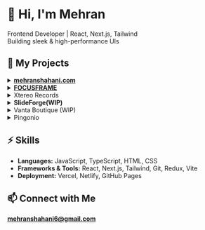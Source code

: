 # 👋 Hi, I'm Mehran  
 Frontend Developer | React, Next.js, Tailwind  
 Building sleek & high-performance UIs  

## 📌 My Projects  
 
<details>
  <summary><strong><a href="https://mehranshahani.com">mehranshahani.com</a></strong></summary>
  <ul>
    <li>💻 Personal cyberpunk-themed portfolio</li>
    <li>Built with Next.js, TailwindCSS, Zustand, Framer Motion</li>
    <li>CLI-style UI with game-inspired project navigation</li>
    <li><a href="https://github.com/meranHM/mehranshahani">GitHub Repo</a></li>
  </ul>
</details>

<details>
  <summary><strong><a href="https://focusframe-portfolio.vercel.app/">FOCUSFRAME</a></strong></summary>
  <ul>
    <li>🖼️ Minimal portfolio template for artists</li>
    <li>React + TailwindCSS, keyboard-navigable Lightbox</li>
    <li><a href="https://github.com/meranHM/focusframe">GitHub Repo</a></li>
  </ul>
</details>

<details>
  <summary>Xtereo Records</strong></summary>
  <ul>
    <li>🎧 Portfolio for an audio production company</li>
    <li>Next.js, Redux</li>
    <li>Custom "before/after" audio switcher and scroll-based audio control using `IntersectionObserver`</li>
  </ul>
</details>

<details>
  <summary><strong>SlideForge(WIP)</strong></summary>
  <ul>
    <li>🛠️ A SaaS app for creating sleek, dynamic presentations</li>
    <li>Next.js, GSAP, TailwindCSS</li>
  </ul>
</details>

<details>
  <summary>Vanta Boutique (WIP)</strong></summary>
  <ul>
    <li>👜 An e-commerce boutique site focused on style</li>
    <li>React, TailwindCSS</li>
    <li>Custom UI components and smooth product navigation</li>
  </ul>
</details>

<details>
  <summary>Pingonio</strong></summary>
  <ul>
    <li>📚 Educational platform for showcasing books and videos</li>
    <li>Next.js, Redux</li>
  </ul>
</details>

## ⚡ Skills  
- **Languages:** JavaScript, TypeScript, HTML, CSS  
- **Frameworks & Tools:** React, Next.js, Tailwind, Git, Redux, Vite
- **Deployment:** Vercel, Netlify, GitHub Pages  

## 📫 Connect with Me  
**mehranshahani6@gmail.com**

